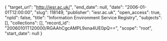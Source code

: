 {
  "target_url": "http://iesr.ac.uk/", 
  "end_date": null, 
  "date": "2006-01-01T12:00:00", 
  "slug": 118149, 
  "publisher": "iesr.ac.uk", 
  "open_access": true, 
  "npld": false, 
  "title": "Information Environment Service Registry", 
  "subjects": [], 
  "collections": [], 
  "record_id": "20060101T120000/RGAAhCgcAMPL9xna4UE0pQ==", 
  "scope": "root", 
  "start_date": null
}

